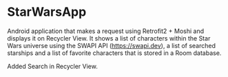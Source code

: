 # StarWarsApp

Android application that makes a request using Retrofit2 + Moshi and displays it on Recycler View. It shows a list of characters within the Star Wars universe using the SWAPI API (https://swapi.dev), a list of searched starships and a list of favorite characters that is stored in a Room database.

Added Search in Recycler View.
